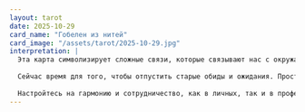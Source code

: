 ```yaml
---
layout: tarot
date: 2025-10-29
card_name: "Гобелен из нитей"
card_image: "/assets/tarot/2025-10-29.jpg"
interpretation: |
  Эта карта символизирует сложные связи, которые связывают нас с окружающим миром, напоминают о важности взаимосвязей и взаимодействий. На сегодняшний день вам стоит обратить внимание на отношения, которые вы строите: с коллегами, близкими, друзьями. Возможны интересные встречи и новые связи, которые принесут позитивные изменения в вашу жизнь.
  
  Сейчас время для того, чтобы отпустить старые обиды и ожидания. Простите себя и других, это освободит место для новых возможностей. Возможно, вы почувствуете притяжение к тому, чтобы создать что-то новое—будь то проект, роман или просто крепкие совместные воспоминания с родными. Нити, которые связывают вас, должны быть красивыми и крепкими, а не рваными.
  
  Настройтесь на гармонию и сотрудничество, как в личных, так и в профессиональных отношениях. Взаимодействие и открытость сейчас принесут вам много радости. Не бойтесь показаться уязвимыми, это может быть путь к глубокой и искренней связи.
---
```

